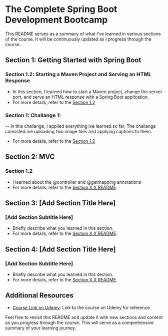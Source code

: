 # The Complete Spring Boot Development Bootcamp

This README serves as a summary of what I've learned in various sections of the course. It will be continuously updated as I progress through the course.

## Section 1: Getting Started with Spring Boot

### Section 1.2: Starting a Maven Project and Serving an HTML Response

- In this section, I learned how to start a Maven project, change the server port, and serve an HTML response with a Spring Boot application.
- For more details, refer to the [Section 1.2](https://github.com/CodeJeffreyG/SpringBootCourse/blob/main/workbook-1.2/workbook1/README.md)

### Section 1: Challange 1:

-- In this challange, I applied everything ive learned so far, The challange consisted me uploading two image files and applying captions to them.

- For more details, refer to the [Section 1.2](https://github.com/CodeJeffreyG/SpringBootCourse/blob/main/Challange1/painting/Readme.md)

## Section 2: MVC

### Section 1.2

- I learned about the @controller and @getmapping annotations 
- For more details, refer to the [Section X.X README](sectionX.X/README.md).

## Section 3: [Add Section Title Here]

### [Add Section Subtitle Here]

- Briefly describe what you learned in this section.
- For more details, refer to the [Section X.X README](sectionX.X/README.md).

## Section 4: [Add Section Title Here]

### [Add Section Subtitle Here]

- Briefly describe what you learned in this section.
- For more details, refer to the [Section X.X README](sectionX.X/README.md).

## Additional Resources

- [Course Link on Udemy](https://www.udemy.com/the-complete-spring-boot-development-bootcamp/learn/lecture/32313902#announcements): Link to the course on Udemy for reference.

Feel free to revisit this README and update it with new sections and content as you progress through the course. This will serve as a comprehensive summary of your learning journey.
